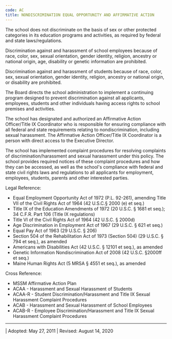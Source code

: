 ```yaml
---
code: AC
title: NONDISCRIMINATION EQUAL OPPORTUNITY AND AFFIRMATIVE ACTION
---
```


The school does not discriminate on the basis of sex or other protected
categories in its education programs and activities, as required by
federal and state laws/regulations.

Discrimination against and harassment of school employees because of
race, color, sex, sexual orientation, gender identity, religion,
ancestry or national origin, age, disability or genetic information are
prohibited.

Discrimination against and harassment of students because of race,
color, sex, sexual orientation, gender identity, religion, ancestry or
national origin, or disability are prohibited.

The Board directs the school administration to implement a continuing
program designed to prevent discrimination against all applicants,
employees, students and other individuals having access rights to school
premises and activities.

The school has designated and authorized an Affirmative Action
Officer/Title IX Coordinator who is responsible for ensuring compliance
with all federal and state requirements relating to nondiscrimination,
including sexual harassment. The Affirmative Action Officer/Title IX
Coordinator is a person with direct access to the Executive Director.

The school has implemented complaint procedures for resolving complaints
of discrimination/harassment and sexual harassment under this policy.
The school provides required notices of these complaint procedures and
how they can be accessed, as well as the school's compliance with
federal and state civil rights laws and regulations to all applicants
for employment, employees, students, parents and other interested
parties.

Legal Reference:

-   Equal Employment Opportunity Act of 1972 (P.L. 92-261), amending
    Title VII of the Civil Rights Act of 1964 (42 U.S.C.§ 2000 (e) et
    seq.)
-   Title IX of the Education Amendments of 1972 (20 U.S.C. § 1681 et
    seq.); 34 C.F.R. Part 106 (Title IX regulations)
-   Title VI of the Civil Rights Act of 1964 (42 U.S.C. § 2000d)
-   Age Discrimination in Employment Act of 1967 (29 U.S.C. § 621 et
    seq.)
-   Equal Pay Act of 1963 (29 U.S.C. § 206)
-   Section 504 of the Rehabilitation Act of 1973 (Section 504) (29
    U.S.C. § 794 et seq.), as amended
-   Americans with Disabilities Act (42 U.S.C. § 12101 et seq.), as
    amended
-   Genetic Information Nondiscrimination Act of 2008 (42 U.S.C. §2000ff
    et seq.)
-   Maine Human Rights Act (5 MRSA § 4551 et seq.), as amended

Cross Reference:

-   MSSM Affirmative Action Plan
-   ACAA - Harassment and Sexual Harassment of Students
-   ACAA-R - Student Discrimination/Harassment and Title IX Sexual
    Harassment Complaint Procedures
-   ACAB - Harassment and Sexual Harassment of School Employees
-   ACAB-R - Employee Discrimination/Harassment and Title IX Sexual
    Harassment Complaint Procedures

------------------------------------------------------------------------

| Adopted: May 27, 2011
| Revised: August 14, 2020
